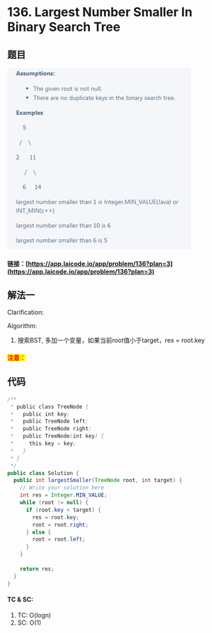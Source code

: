 # 136. Largest Number Smaller In Binary Search Tree

## 题目

![](<../../.gitbook/assets/image (104).png>)

#### 链接：[https://app.laicode.io/app/problem/136?plan=3](https://app.laicode.io/app/problem/136?plan=3)

## 解法一

Clarification:&#x20;

Algorithm:&#x20;

1. 搜索BST, 多加一个变量，如果当前root值小于target，res = root.key

#### <mark style="color:red;">注意：</mark>

## 代码

```java
/**
 * public class TreeNode {
 *   public int key;
 *   public TreeNode left;
 *   public TreeNode right;
 *   public TreeNode(int key) {
 *     this.key = key;
 *   }
 * }
 */
public class Solution {
  public int largestSmaller(TreeNode root, int target) {
    // Write your solution here
    int res = Integer.MIN_VALUE;
    while (root != null) {
      if (root.key < target) {
        res = root.key;
        root = root.right;
      } else {
        root = root.left;
      }
    }

    return res;
  }
}

```

#### TC & SC:&#x20;

1. TC: O(logn)
2. SC: O(1)
